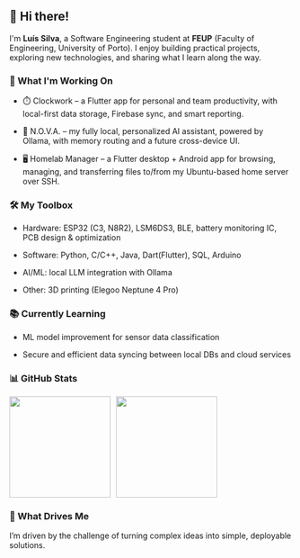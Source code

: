 ## 👋 Hi there!

I'm **Luís Silva**, a Software Engineering student at **FEUP** (Faculty of Engineering, University of Porto). I enjoy building practical projects, exploring new technologies, and sharing what I learn along the way.


### 🚀 What I'm Working On

- ⏱️ Clockwork – a Flutter app for personal and team productivity, with local-first data storage, Firebase sync, and smart reporting.

- 🤖 N.O.V.A. – my fully local, personalized AI assistant, powered by Ollama, with memory routing and a future cross-device UI.

- 🖥️ Homelab Manager – a Flutter desktop + Android app for browsing, managing, and transferring files to/from my Ubuntu-based home server over SSH.


### 🛠️ My Toolbox

- Hardware: ESP32 (C3, N8R2), LSM6DS3, BLE, battery monitoring IC, PCB design & optimization

- Software: Python, C/C++, Java, Dart(Flutter), SQL, Arduino

- AI/ML: local LLM integration with Ollama

- Other: 3D printing (Elegoo Neptune 4 Pro)


### 📚 Currently Learning

- ML model improvement for sensor data classification

- Secure and efficient data syncing between local DBs and cloud services

### 📊 GitHub Stats

<div style="display: flex; align-items: center; gap: 10px;">
  <img src="https://github-readme-stats.vercel.app/api?username=luissilva5002&show_icons=true&theme=tokyonight" height="180em" />
  <img src="https://github-readme-stats.vercel.app/api/top-langs/?username=luissilva5002&layout=compact&theme=tokyonight" height="180em" />
</div>


### 🌱 What Drives Me

I’m driven by the challenge of turning complex ideas into simple, deployable solutions.
